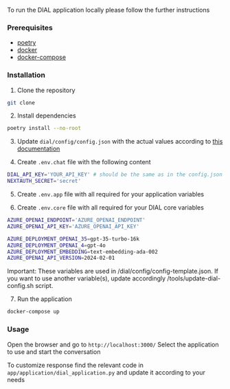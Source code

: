 To run the DIAL application locally please follow the further instructions

### Prerequisites
- [poetry](https://python-poetry.org/docs/)
- [docker](https://docs.docker.com/get-docker/)
- [docker-compose](https://docs.docker.com/compose/install/)


### Installation
1. Clone the repository
```sh
git clone
```

2. Install dependencies
```sh
poetry install --no-root
```

3. Update `dial/config/config.json` with the actual values according to [this documentation](https://github.com/epam/ai-dial-core/blob/development/README.md)

4. Create `.env.chat` file with the following content
```sh
DIAL_API_KEY='YOUR_API_KEY' # should be the same as in the config.json
NEXTAUTH_SECRET='secret'
```

5. Create `.env.app` file with all required for your application variables

6. Create `.env.core` file with all required for your DIAL core variables
```sh
AZURE_OPENAI_ENDPOINT='AZURE_OPENAI_ENDPOINT'
AZURE_OPENAI_API_KEY='AZURE_OPENAI_API_KEY'

AZURE_DEPLOYMENT_OPENAI_35=gpt-35-turbo-16k
AZURE_DEPLOYMENT_OPENAI_4=gpt-4o
AZURE_DEPLOYMENT_EMBEDDING=text-embedding-ada-002
AZURE_OPENAI_API_VERSION=2024-02-01
```

Important:
These variables are used in /dial/config/config-template.json.
If you want to use another variable(s), update accordingly /tools/update-dial-config.sh script.

7. Run the application
```sh
docker-compose up
```


### Usage
Open the browser and go to `http://localhost:3000/`
Select the application to use and start the conversation

To customize response find the relevant code in `app/application/dial_application.py` and update it according to your needs
